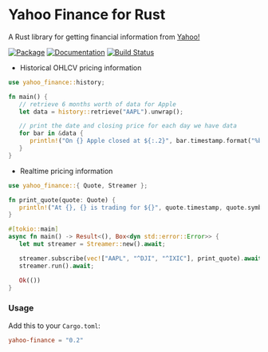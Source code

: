 # Yahoo Finance for Rust

A Rust library for getting financial information from [Yahoo!](https://finance.yahoo.com/)

[![Package][cratesio-image]][cratesio]
[![Documentation][docsrs-image]][docsrs]
[![Build Status][build-image]][build]

[docsrs-image]: https://docs.rs/yahoo-finance/badge.svg
[docsrs]: https://docs.rs/yahoo-finance
[cratesio-image]: https://img.shields.io/crates/v/yahoo-finance.svg
[cratesio]: https://crates.io/crates/yahoo-finance
[build-image]: https://github.com/fbriden/yahoo-finance-rs/workflows/Build/badge.svg
[build]: https://github.com/fbriden/yahoo-finance-rs/actions

* Historical OHLCV pricing information

```rust
use yahoo_finance::history;

fn main() {
   // retrieve 6 months worth of data for Apple
   let data = history::retrieve("AAPL").unwrap();

   // print the date and closing price for each day we have data
   for bar in &data {
      println!("On {} Apple closed at ${:.2}", bar.timestamp.format("%b %e %Y"), bar.close)
   }
}
```

* Realtime pricing information

```rust
use yahoo_finance::{ Quote, Streamer };

fn print_quote(quote: Quote) {
   println!("At {}, {} is trading for ${}", quote.timestamp, quote.symbol, quote.price)
}

#[tokio::main]
async fn main() -> Result<(), Box<dyn std::error::Error>> {
   let mut streamer = Streamer::new().await;

   streamer.subscribe(vec!["AAPL", "^DJI", "^IXIC"], print_quote).await;
   streamer.run().await;

   Ok(())
}
```

### Usage

Add this to your `Cargo.toml`:

```toml
yahoo-finance = "0.2"
```
